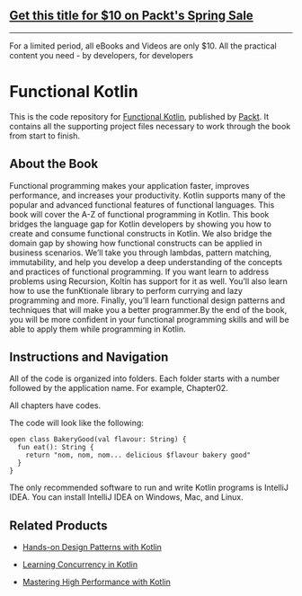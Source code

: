 ## [Get this title for $10 on Packt's Spring Sale](https://www.packt.com/B08855?utm_source=github&utm_medium=packt-github-repo&utm_campaign=spring_10_dollar_2022)
-----
For a limited period, all eBooks and Videos are only $10. All the practical content you need \- by developers, for developers

# Functional Kotlin
This is the code repository for [Functional Kotlin](https://www.packtpub.com/application-development/functional-kotlin?utm_source=github&utm_medium=repository&utm_campaign=9781788476485), published by [Packt](https://www.packtpub.com/?utm_source=github). It contains all the supporting project files necessary to work through the book from start to finish.
## About the Book
Functional programming makes your application faster, improves performance, and increases your productivity. Kotlin supports many of the popular and advanced functional features of functional languages. This book will cover the A-Z of functional programming in Kotlin. This book bridges the language gap for Kotlin developers by showing you how to create and consume functional constructs in Kotlin. We also bridge the domain gap by showing how functional constructs can be applied in business scenarios. We’ll take you through lambdas, pattern matching, immutability, and help you develop a deep understanding of the concepts and practices of functional programming. If you want learn to address problems using Recursion, Koltin has support for it as well. You’ll also learn how to use the funKtionale library to perform currying and lazy programming and more. Finally, you’ll learn functional design patterns and techniques that will make you a better programmer.By the end of the book, you will be more confident in your functional programming skills and will be able to apply them while programming in Kotlin.
## Instructions and Navigation
All of the code is organized into folders. Each folder starts with a number followed by the application name. For example, Chapter02.

All chapters have codes.

The code will look like the following:
```
open class BakeryGood(val flavour: String) { 
  fun eat(): String { 
    return "nom, nom, nom... delicious $flavour bakery good" 
  } 
}
```

The only recommended software to run and write Kotlin programs is IntelliJ IDEA. You can install IntelliJ IDEA on Windows, Mac, and Linux.

## Related Products
* [Hands-on Design Patterns with Kotlin](https://www.packtpub.com/application-development/hands-design-patterns-kotlin?utm_source=github&utm_medium=repository&utm_campaign=9781788998017)

* [Learning Concurrency in Kotlin](https://www.packtpub.com/application-development/learning-concurrency-kotlin?utm_source=github&utm_medium=repository&utm_campaign=9781788627160)

* [Mastering High Performance with Kotlin](https://www.packtpub.com/application-development/mastering-high-performance-kotlin?utm_source=github&utm_medium=repository&utm_campaign=9781788996648)

